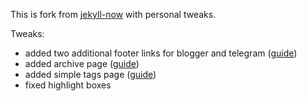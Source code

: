 This is fork from [jekyll-now](https://github.com/barryclark/jekyll-now) with personal tweaks.

Tweaks:
- added two additional footer links for blogger and telegram ([guide](https://github.com/barryclark/jekyll-now/wiki/Adding-Icons))
- added archive page ([guide](http://chris.house/blog/building-a-simple-archive-page-with-jekyll/))
- added simple tags page ([guide](https://dev.to/rpalo/jekyll-tags-the-easy-way))
- fixed highlight boxes
